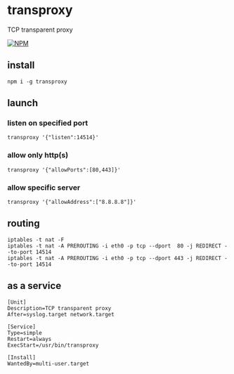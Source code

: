 # transproxy

TCP transparent proxy

[![NPM](https://nodei.co/npm/transproxy.png?compact=true)](https://nodei.co/npm/transproxy/)

## install

```
npm i -g transproxy
```

## launch

### listen on specified port

```
transproxy '{"listen":14514}'
```

### allow only http(s)

```
transproxy '{"allowPorts":[80,443]}'
```

### allow specific server

```
transproxy '{"allowAddress":["8.8.8.8"]}'
```

## routing

```
iptables -t nat -F
iptables -t nat -A PREROUTING -i eth0 -p tcp --dport  80 -j REDIRECT --to-port 14514
iptables -t nat -A PREROUTING -i eth0 -p tcp --dport 443 -j REDIRECT --to-port 14514
```

## as a service

```
[Unit]
Description=TCP transparent proxy
After=syslog.target network.target

[Service]
Type=simple
Restart=always
ExecStart=/usr/bin/transproxy

[Install]
WantedBy=multi-user.target
```
